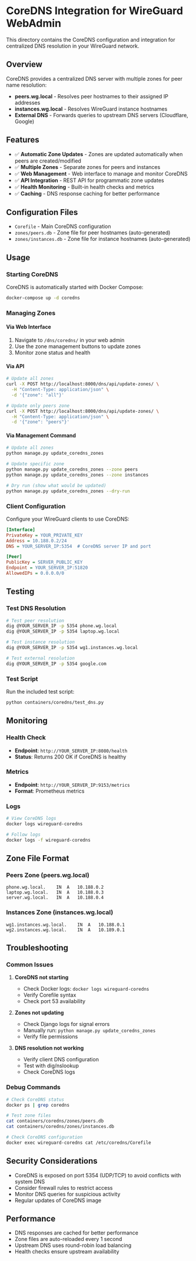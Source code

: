 # CoreDNS Integration for WireGuard WebAdmin

This directory contains the CoreDNS configuration and integration for centralized DNS resolution in your WireGuard network.

## Overview

CoreDNS provides a centralized DNS server with multiple zones for peer name resolution:

- **peers.wg.local** - Resolves peer hostnames to their assigned IP addresses
- **instances.wg.local** - Resolves WireGuard instance hostnames
- **External DNS** - Forwards queries to upstream DNS servers (Cloudflare, Google)

## Features

- ✅ **Automatic Zone Updates** - Zones are updated automatically when peers are created/modified
- ✅ **Multiple Zones** - Separate zones for peers and instances
- ✅ **Web Management** - Web interface to manage and monitor CoreDNS
- ✅ **API Integration** - REST API for programmatic zone updates
- ✅ **Health Monitoring** - Built-in health checks and metrics
- ✅ **Caching** - DNS response caching for better performance

## Configuration Files

- `Corefile` - Main CoreDNS configuration
- `zones/peers.db` - Zone file for peer hostnames (auto-generated)
- `zones/instances.db` - Zone file for instance hostnames (auto-generated)

## Usage

### Starting CoreDNS

CoreDNS is automatically started with Docker Compose:

```bash
docker-compose up -d coredns
```

### Managing Zones

#### Via Web Interface
1. Navigate to `/dns/coredns/` in your web admin
2. Use the zone management buttons to update zones
3. Monitor zone status and health

#### Via API
```bash
# Update all zones
curl -X POST http://localhost:8000/dns/api/update-zones/ \
  -H "Content-Type: application/json" \
  -d '{"zone": "all"}'

# Update only peers zone
curl -X POST http://localhost:8000/dns/api/update-zones/ \
  -H "Content-Type: application/json" \
  -d '{"zone": "peers"}'
```

#### Via Management Command
```bash
# Update all zones
python manage.py update_coredns_zones

# Update specific zone
python manage.py update_coredns_zones --zone peers
python manage.py update_coredns_zones --zone instances

# Dry run (show what would be updated)
python manage.py update_coredns_zones --dry-run
```

### Client Configuration

Configure your WireGuard clients to use CoreDNS:

```ini
[Interface]
PrivateKey = YOUR_PRIVATE_KEY
Address = 10.188.0.2/24
DNS = YOUR_SERVER_IP:5354  # CoreDNS server IP and port

[Peer]
PublicKey = SERVER_PUBLIC_KEY
Endpoint = YOUR_SERVER_IP:51820
AllowedIPs = 0.0.0.0/0
```

## Testing

### Test DNS Resolution

```bash
# Test peer resolution
dig @YOUR_SERVER_IP -p 5354 phone.wg.local
dig @YOUR_SERVER_IP -p 5354 laptop.wg.local

# Test instance resolution
dig @YOUR_SERVER_IP -p 5354 wg1.instances.wg.local

# Test external resolution
dig @YOUR_SERVER_IP -p 5354 google.com
```

### Test Script

Run the included test script:

```bash
python containers/coredns/test_dns.py
```

## Monitoring

### Health Check
- **Endpoint**: `http://YOUR_SERVER_IP:8080/health`
- **Status**: Returns 200 OK if CoreDNS is healthy

### Metrics
- **Endpoint**: `http://YOUR_SERVER_IP:9153/metrics`
- **Format**: Prometheus metrics

### Logs
```bash
# View CoreDNS logs
docker logs wireguard-coredns

# Follow logs
docker logs -f wireguard-coredns
```

## Zone File Format

### Peers Zone (peers.wg.local)
```
phone.wg.local.    IN  A   10.188.0.2
laptop.wg.local.   IN  A   10.188.0.3
server.wg.local.   IN  A   10.188.0.4
```

### Instances Zone (instances.wg.local)
```
wg1.instances.wg.local.    IN  A   10.188.0.1
wg2.instances.wg.local.    IN  A   10.189.0.1
```

## Troubleshooting

### Common Issues

1. **CoreDNS not starting**
   - Check Docker logs: `docker logs wireguard-coredns`
   - Verify Corefile syntax
   - Check port 53 availability

2. **Zones not updating**
   - Check Django logs for signal errors
   - Manually run: `python manage.py update_coredns_zones`
   - Verify file permissions

3. **DNS resolution not working**
   - Verify client DNS configuration
   - Test with dig/nslookup
   - Check CoreDNS logs

### Debug Commands

```bash
# Check CoreDNS status
docker ps | grep coredns

# Test zone files
cat containers/coredns/zones/peers.db
cat containers/coredns/zones/instances.db

# Check CoreDNS configuration
docker exec wireguard-coredns cat /etc/coredns/Corefile
```

## Security Considerations

- CoreDNS is exposed on port 5354 (UDP/TCP) to avoid conflicts with system DNS
- Consider firewall rules to restrict access
- Monitor DNS queries for suspicious activity
- Regular updates of CoreDNS image

## Performance

- DNS responses are cached for better performance
- Zone files are auto-reloaded every 1 second
- Upstream DNS uses round-robin load balancing
- Health checks ensure upstream availability
